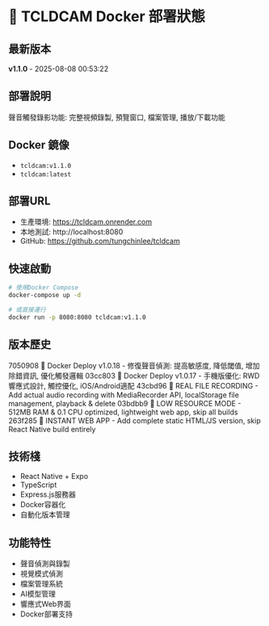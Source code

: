 # 🐳 TCLDCAM Docker 部署狀態

## 最新版本
**v1.1.0** - 2025-08-08 00:53:22

## 部署說明
聲音觸發錄影功能: 完整視頻錄製, 預覽窗口, 檔案管理, 播放/下載功能

## Docker 鏡像
- `tcldcam:v1.1.0`
- `tcldcam:latest`

## 部署URL
- 生產環境: https://tcldcam.onrender.com
- 本地測試: http://localhost:8080
- GitHub: https://github.com/tungchinlee/tcldcam

## 快速啟動
```bash
# 使用Docker Compose
docker-compose up -d

# 或直接運行
docker run -p 8080:8080 tcldcam:v1.1.0
```

## 版本歷史
7050908 🐳 Docker Deploy v1.0.18 - 修復聲音偵測: 提高敏感度, 降低閾值, 增加除錯資訊, 優化觸發邏輯
03cc803 🐳 Docker Deploy v1.0.17 - 手機版優化: RWD響應式設計, 觸控優化, iOS/Android適配
43cbd96 🎵 REAL FILE RECORDING - Add actual audio recording with MediaRecorder API, localStorage file management, playback & delete
03bdbb9 💾 LOW RESOURCE MODE - 512MB RAM & 0.1 CPU optimized, lightweight web app, skip all builds
263f285 🚀 INSTANT WEB APP - Add complete static HTML/JS version, skip React Native build entirely

## 技術棧
- React Native + Expo
- TypeScript  
- Express.js服務器
- Docker容器化
- 自動化版本管理

## 功能特性
- 聲音偵測與錄製
- 視覺模式偵測
- 檔案管理系統
- AI模型管理
- 響應式Web界面
- Docker部署支持
